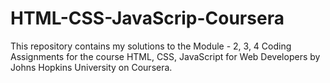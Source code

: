 # HTML-CSS-JavaScrip-Coursera
This repository contains my solutions to the Module - 2, 3, 4 Coding Assignments for the course HTML, CSS, JavaScript for Web Developers by Johns Hopkins University on Coursera. 
